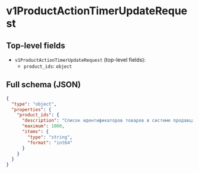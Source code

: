 # v1ProductActionTimerUpdateRequest

## Top-level fields
- `v1ProductActionTimerUpdateRequest` (top-level fields):
  - `product_ids`: `object`

## Full schema (JSON)
```json
{
  "type": "object",
  "properties": {
    "product_ids": {
      "description": "Список идентификаторов товаров в системе продавца — `product_id`.",
      "maximum": 1000,
      "items": {
        "type": "string",
        "format": "int64"
      }
    }
  }
}
```
